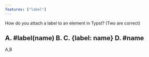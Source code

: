```yaml
---
features: ["label"]
---
```

How do you attach a label to an element in Typst? (Two are correct)

A. #label(name)
B. <name>
C. {label: name}
D. #name
---
A,B